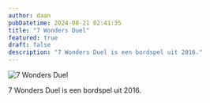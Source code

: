 ```yaml
---
author: daan
pubDatetime: 2024-08-21 02:41:35
title: "7 Wonders Duel"
featured: true
draft: false
description: "7 Wonders Duel is een bordspel uit 2016."
---
```

![7 Wonders Duel](//bordspellen/7_wonders_duel.jpg)

7 Wonders Duel is een bordspel uit 2016.